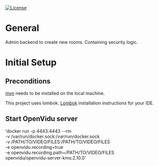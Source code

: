[![License](https://img.shields.io/badge/License-Apache%202.0-blue.svg)](https://opensource.org/licenses/Apache-2.0)

# General

Admin backend to create new rooms. Containing security logic.

# Initial Setup

## Preconditions

[mvn](https://maven.apache.org/download.cgi) needs to be installed on the local machine. 

This project uses lombok.
[Lombok](https://www.baeldung.com/lombok-ide) installation instructions for your IDE. 



## Start OpenVidu server 

'docker run -p 4443:4443 --rm \
    -v /var/run/docker.sock:/var/run/docker.sock \
    -v /PATH/TO/VIDEO/FILES:/PATH/TO/VIDEO/FILES \
    -e openvidu.recording=true \
    -e openvidu.recording.path=/PATH/TO/VIDEO/FILES \
openvidu/openvidu-server-kms:2.10.0'


